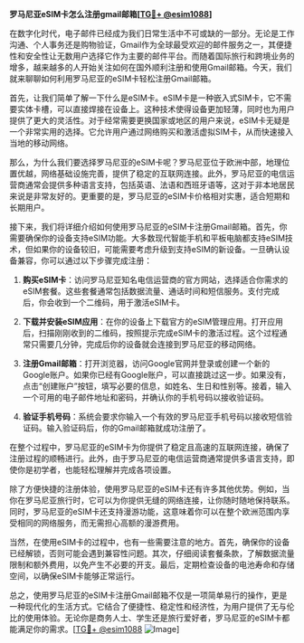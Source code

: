 **罗马尼亚eSIM卡怎么注册gmail邮箱[[TG💪+ @esim1088](https://t.me/s/esim1088)]**

在数字化时代，电子邮件已经成为我们日常生活中不可或缺的一部分。无论是工作沟通、个人事务还是购物验证，Gmail作为全球最受欢迎的邮件服务之一，其便捷性和安全性让无数用户选择它作为主要的邮件平台。而随着国际旅行和跨境业务的增多，越来越多的人开始关注如何在国外顺利注册和使用Gmail邮箱。今天，我们就来聊聊如何利用罗马尼亚的eSIM卡轻松注册Gmail邮箱。

首先，让我们简单了解一下什么是eSIM卡。eSIM卡是一种嵌入式SIM卡，它不需要实体卡槽，可以直接焊接在设备上。这种技术使得设备更加轻薄，同时也为用户提供了更大的灵活性。对于经常需要更换国家或地区的用户来说，eSIM卡无疑是一个非常实用的选择。它允许用户通过网络购买和激活虚拟SIM卡，从而快速接入当地的移动网络。

那么，为什么我们要选择罗马尼亚的eSIM卡呢？罗马尼亚位于欧洲中部，地理位置优越，网络基础设施完善，提供了稳定的互联网连接。此外，罗马尼亚的电信运营商通常会提供多种语言支持，包括英语、法语和西班牙语等，这对于非本地居民来说是非常友好的。更重要的是，罗马尼亚的eSIM卡价格相对实惠，适合短期和长期用户。

接下来，我们将详细介绍如何使用罗马尼亚的eSIM卡注册Gmail邮箱。首先，你需要确保你的设备支持eSIM功能。大多数现代智能手机和平板电脑都支持eSIM技术，但如果你的设备较旧，可能需要考虑升级到支持eSIM的新设备。一旦确认设备兼容，你可以通过以下步骤完成注册：

1. **购买eSIM卡**：访问罗马尼亚知名电信运营商的官方网站，选择适合你需求的eSIM套餐。这些套餐通常包括数据流量、通话时间和短信服务。支付完成后，你会收到一个二维码，用于激活eSIM卡。

2. **下载并安装eSIM应用**：在你的设备上下载官方的eSIM管理应用。打开应用后，扫描刚刚收到的二维码，按照提示完成eSIM卡的激活过程。这个过程通常只需要几分钟，完成后你的设备就会连接到罗马尼亚的移动网络。

3. **注册Gmail邮箱**：打开浏览器，访问Google官网并登录或创建一个新的Google账户。如果你已经有Google账户，可以直接跳过这一步。如果没有，点击“创建账户”按钮，填写必要的信息，如姓名、生日和性别等。接着，输入一个可用的电子邮件地址和密码，并确认你的手机号码以接收验证码。

4. **验证手机号码**：系统会要求你输入一个有效的罗马尼亚手机号码以接收短信验证码。输入验证码后，你的Gmail邮箱就成功注册了。

在整个过程中，罗马尼亚的eSIM卡为你提供了稳定且高速的互联网连接，确保了注册过程的顺畅进行。此外，由于罗马尼亚的电信运营商通常提供多语言支持，即使你是初学者，也能轻松理解并完成各项设置。

除了方便快捷的注册体验，使用罗马尼亚的eSIM卡还有许多其他优势。例如，当你在罗马尼亚旅行时，它可以为你提供无缝的网络连接，让你随时随地保持联系。同时，罗马尼亚的eSIM卡还支持漫游功能，这意味着你可以在整个欧洲范围内享受相同的网络服务，而无需担心高额的漫游费用。

当然，在使用eSIM卡的过程中，也有一些需要注意的地方。首先，确保你的设备已经解锁，否则可能会遇到兼容性问题。其次，仔细阅读套餐条款，了解数据流量限制和额外费用，以免产生不必要的开支。最后，定期检查设备的电池寿命和存储空间，以确保eSIM卡能够正常运行。

总之，使用罗马尼亚的eSIM卡注册Gmail邮箱不仅是一项简单易行的操作，更是一种现代化的生活方式。它结合了便捷性、稳定性和经济性，为用户提供了无与伦比的使用体验。无论你是商务人士、学生还是旅行爱好者，罗马尼亚的eSIM卡都能满足你的需求。[[TG💪+ @esim1088](https://t.me/s/esim1088) ![Image](https://i.postimg.cc/4NQfJmqS/Snipaste-2025-05-13-00-14-12.png)]